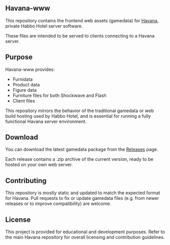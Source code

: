 ## Havana-www
This repository contains the frontend web assets (gamedata) for [Havana](https://github.com/Quackster/Havana/), private Habbo Hotel server software.

These files are intended to be served to clients connecting to a Havana server.

## Purpose
Havana-www provides:

* Furnidata
* Product data
* Figure data
* Furniture files for both Shockwave and Flash
* Client files

This repository mirrors the behavior of the traditional gamedata or web build hosting used by Habbo Hotel, and is essential for running a fully functional Havana server environment.

## Download

You can download the latest gamedata package from the [Releases](https://github.com/Quackster/Havana-www/releases) page.

Each release contains a .zip archive of the current version, ready to be hosted on your own web server.

## Contributing

This repository is mostly static and updated to match the expected format for Havana. Pull requests to fix or update gamedata files (e.g. from newer releases or to improve compatibility) are welcome.

## License
This project is provided for educational and development purposes. Refer to the main Havana repository for overall licensing and contribution guidelines.
